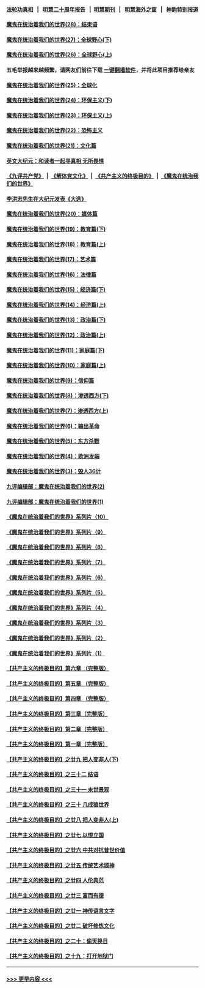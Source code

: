 #### [法轮功真相](https://github.com/gfw-breaker/truth/blob/master/README.md?t=0) &nbsp;&nbsp;|&nbsp;&nbsp; [明慧二十周年报告](https://github.com/gfw-breaker/mh-reports/blob/master/README.md?t=0) &nbsp;&nbsp;|&nbsp;&nbsp;[明慧期刊](https://github.com/gfw-breaker/mh-qikan) &nbsp;&nbsp;|&nbsp;&nbsp; [明慧海外之窗](https://github.com/gfw-breaker/mh-news/blob/master/README.md?t=0) &nbsp;&nbsp;|&nbsp;&nbsp; [神韵特别报道](https://github.com/gfw-breaker/mh-news/blob/master/shenyun.md?t=0)
#### [魔鬼在统治着我们的世界(28)：结束语](../pages/nsc422/n10936246.md?t=06131752) 
#### [魔鬼在统治着我们的世界(27)：全球野心(下)](../pages/nsc422/n10928319.md?t=06131752) 
#### [魔鬼在统治着我们的世界(26)：全球野心(上)](../pages/nsc422/n10900318.md?t=06131752) 
#### 五毛举报越来越频繁，请网友们前往下载 [一键翻墙软件](https://github.com/gfw-breaker/ssr-accounts)，并将此项目推荐给亲友
#### [魔鬼在统治着我们的世界(25)：全球化](../pages/nsc422/n10788205.md?t=06131752) 
#### [魔鬼在统治着我们的世界(24)：环保主义(下)](../pages/nsc422/n10695307.md?t=06131752) 
#### [魔鬼在统治着我们的世界(23)：环保主义(上)](../pages/nsc422/n10688613.md?t=06131752) 
#### [魔鬼在统治着我们的世界(22)：恐怖主义](../pages/nsc422/n10614727.md?t=06131752) 
#### [魔鬼在统治着我们的世界(21)：文化篇](../pages/nsc422/n10597706.md?t=06131752) 
#### [英文大纪元：和读者一起寻真相 无所畏惧](../pages/nsc422/n12542027.md?t=06131752) 
#### [《九评共产党》](https://github.com/begood0513/9ping.md/blob/master/README.md) &nbsp;|&nbsp; [《解体党文化》](../../../../jtdwh.md/blob/master/README.md)  &nbsp;|&nbsp; [《共产主义的终极目的》](../../../../gczydzjmd.md/blob/master/README.md) &nbsp;|&nbsp; [《魔鬼在统治我们的世界》](../../../../mgztzwmdsj.md/blob/master/README.md) 
#### [李洪志先生在大纪元发表《大选》](../pages/nsc422/n12534746.md?t=06131752) 
#### [魔鬼在统治着我们的世界(20)：媒体篇](../pages/nsc422/n10586579.md?t=06131752) 
#### [魔鬼在统治着我们的世界(19)：教育篇(下)](../pages/nsc422/n10564808.md?t=06131752) 
#### [魔鬼在统治着我们的世界(18)：教育篇(上)](../pages/nsc422/n10526970.md?t=06131752) 
#### [魔鬼在统治着我们的世界(17)：艺术篇](../pages/nsc422/n10499093.md?t=06131752) 
#### [魔鬼在统治着我们的世界(16)：法律篇](../pages/nsc422/n10485969.md?t=06131752) 
#### [魔鬼在统治着我们的世界(15)：经济篇(下)](../pages/nsc422/n10469975.md?t=06131752) 
#### [魔鬼在统治着我们的世界(14)：经济篇(上)](../pages/nsc422/n10457370.md?t=06131752) 
#### [魔鬼在统治着我们的世界(13)：政治篇(下)](../pages/nsc422/n10448270.md?t=06131752) 
#### [魔鬼在统治着我们的世界(12)：政治篇(上)](../pages/nsc422/n10444576.md?t=06131752) 
#### [魔鬼在统治着我们的世界(11)：家庭篇(下)](../pages/nsc422/n10440961.md?t=06131752) 
#### [魔鬼在统治着我们的世界(10)：家庭篇(上)](../pages/nsc422/n10435448.md?t=06131752) 
#### [魔鬼在统治着我们的世界(9)：信仰篇](../pages/nsc422/n10432159.md?t=06131752) 
#### [魔鬼在统治着我们的世界(8)：渗透西方(下)](../pages/nsc422/n10429603.md?t=06131752) 
#### [魔鬼在统治着我们的世界(7)：渗透西方(上)](../pages/nsc422/n10426013.md?t=06131752) 
#### [魔鬼在统治着我们的世界(6)：输出革命](../pages/nsc422/n10421536.md?t=06131752) 
#### [魔鬼在统治着我们的世界(5)：东方杀戮](../pages/nsc422/n10417707.md?t=06131752) 
#### [魔鬼在统治着我们的世界(4)：欧洲发端](../pages/nsc422/n10414890.md?t=06131752) 
#### [魔鬼在统治着我们的世界(3)：毁人36计](../pages/nsc422/n10411583.md?t=06131752) 
#### [九评编辑部：魔鬼在统治着我们的世界(2)](../pages/nsc422/n10410036.md?t=06131752) 
#### [九评编辑部：魔鬼在统治着我们的世界(1)](../pages/nsc422/n10406825.md?t=06131752) 
#### [《魔鬼在统治着我们的世界》系列片（10）](../pages/nsc422/n12292670.md?t=06131752) 
#### [《魔鬼在统治着我们的世界》系列片（9）](../pages/nsc422/n12290859.md?t=06131752) 
#### [《魔鬼在统治着我们的世界》系列片（8）](../pages/nsc422/n12287445.md?t=06131752) 
#### [《魔鬼在统治着我们的世界》系列片（7）](../pages/nsc422/n12283425.md?t=06131752) 
#### [《魔鬼在统治着我们的世界》系列片（6）](../pages/nsc422/n12282314.md?t=06131752) 
#### [《魔鬼在统治着我们的世界》系列片（5）](../pages/nsc422/n12281419.md?t=06131752) 
#### [《魔鬼在统治着我们的世界》系列片（4）](../pages/nsc422/n12274024.md?t=06131752) 
#### [《魔鬼在统治着我们的世界》系列片（3）](../pages/nsc422/n12271322.md?t=06131752) 
#### [《魔鬼在统治着我们的世界》系列片（2）](../pages/nsc422/n12269049.md?t=06131752) 
#### [《魔鬼在统治着我们的世界》系列片（1）](../pages/nsc422/n12267575.md?t=06131752) 
#### [【共产主义的终极目的】第六章 （完整版）](../pages/nsc422/n11428913.md?t=06131752) 
#### [【共产主义的终极目的】第五章 （完整版）](../pages/nsc422/n11428912.md?t=06131752) 
#### [【共产主义的终极目的】第四章 （完整版）](../pages/nsc422/n11428907.md?t=06131752) 
#### [【共产主义的终极目的】第三章（完整版）](../pages/nsc422/n11428848.md?t=06131752) 
#### [【共产主义的终极目的】第二章（完整版）](../pages/nsc422/n11428831.md?t=06131752) 
#### [【共产主义的终极目的】第一章（完整版）](../pages/nsc422/n11417651.md?t=06131752) 
#### [【共产主义的终极目的】之廿九 把人变非人(下)](../pages/nsc422/n11344140.md?t=06131752) 
#### [【共产主义的终极目的】之三十二 结语](../pages/nsc422/n11360535.md?t=06131752) 
#### [【共产主义的终极目的】之三十一 末世景观](../pages/nsc422/n11351129.md?t=06131752) 
#### [【共产主义的终极目的】之三十 几成狼世界](../pages/nsc422/n11348280.md?t=06131752) 
#### [【共产主义的终极目的】之廿八 把人变非人(上)](../pages/nsc422/n11340492.md?t=06131752) 
#### [【共产主义的终极目的】之廿七 以恨立国](../pages/nsc422/n11336944.md?t=06131752) 
#### [【共产主义的终极目的】之廿六 中共对抗普世价值](../pages/nsc422/n11324785.md?t=06131752) 
#### [【共产主义的终极目的】之廿五 传统艺术颂神](../pages/nsc422/n11296396.md?t=06131752) 
#### [【共产主义的终极目的】之廿四 人伦典范](../pages/nsc422/n11296397.md?t=06131752) 
#### [【共产主义的终极目的】之廿三 富而有德](../pages/nsc422/n11283598.md?t=06131752) 
#### [【共产主义的终极目的】之廿一 神传语言文字](../pages/nsc422/n11263265.md?t=06131752) 
#### [【共产主义的终极目的】之廿二 破坏修炼文化](../pages/nsc422/n11245728.md?t=06131752) 
#### [【共产主义的终极目的】之二十：偷天换日](../pages/nsc422/n11238846.md?t=06131752) 
#### [【共产主义的终极目的】之十九：打开地狱门](../pages/nsc422/n11206376.md?t=06131752) 

----
#### [ >>> 更早内容 <<< ](../indexes/nsc422-earlier.md)
